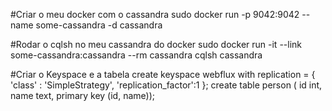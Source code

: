#Criar o meu docker com o cassandra
sudo docker run -p 9042:9042 --name some-cassandra -d cassandra

#Rodar o cqlsh no meu cassandra do docker
sudo docker run -it --link some-cassandra:cassandra --rm cassandra cqlsh cassandra

#Criar o Keyspace e a tabela
create keyspace webflux with replication = { 'class' : 'SimpleStrategy', 'replication_factor':1 };
create table person ( id int, name text, primary key (id, name));


